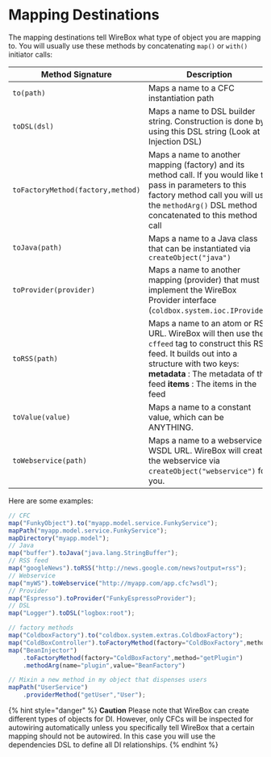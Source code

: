 # Mapping Destinations

The mapping destinations tell WireBox what type of object you are mapping to. You will usually use these methods by concatenating `map()` or `with()` initiator calls:

| Method Signature | Description |
| --- | --- |
| `to(path)` | Maps a name to a CFC instantiation path |
| `toDSL(dsl)` | Maps a name to DSL builder string. Construction is done by using this DSL string \(Look at Injection DSL\) |
| `toFactoryMethod(factory,method)` | Maps a name to another mapping \(factory\) and its method call. If you would like to pass in parameters to this factory method call you will use the `methodArg()` DSL method concatenated to this method call |
| `toJava(path)` | Maps a name to a Java class that can be instantiated via `createObject("java")` |
| `toProvider(provider)` | Maps a name to another mapping \(provider\) that must implement the WireBox Provider interface \(`coldbox.system.ioc.IProvider`\) |
| `toRSS(path)` | Maps a name to an atom or RSS URL. WireBox will then use the `cffeed` tag to construct this RSS feed. It builds out into a structure with two keys: **metadata** : The metadata of the feed **items** : The items in the feed |
| `toValue(value)` | Maps a name to a constant value, which can be ANYTHING. |
| `toWebservice(path)` | Maps a name to a webservice WSDL URL. WireBox will create the webservice via `createObject("webservice")` for you. |

Here are some examples:

```javascript
// CFC
map("FunkyObject").to("myapp.model.service.FunkyService");
mapPath("myapp.model.service.FunkyService");
mapDirectory("myapp.model");
// Java
map("buffer").toJava("java.lang.StringBuffer");
// RSS feed
map("googleNews").toRSS("http://news.google.com/news?output=rss");
// Webservice
map("myWS").toWebservice("http://myapp.com/app.cfc?wsdl");
// Provider
map("Espresso").toProvider("FunkyEspressoProvider");
// DSL
map("Logger").toDSL("logbox:root");

// factory methods
map("ColdboxFactory").to("coldbox.system.extras.ColdboxFactory");
map("ColdBoxController").toFactoryMethod(factory="ColdBoxFactory",method="getColdBox");
map("BeanInjector")
    .toFactoryMethod(factory="ColdBoxFactory",method="getPlugin")
    .methodArg(name="plugin",value="BeanFactory")

// Mixin a new method in my object that dispenses users
mapPath("UserService")
    .providerMethod("getUser","User");
```

{% hint style="danger" %}
**Caution** Please note that WireBox can create different types of objects for DI. However, only CFCs will be inspected for autowiring automatically unless you specifically tell WireBox that a certain mapping should not be autowired. In this case you will use the dependencies DSL to define all DI relationships.
{% endhint %}

